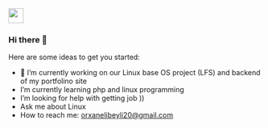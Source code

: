 <img src="https://drive.google.com/file/d/1kQA_5aaJqZ6mk8VldHqWeaMRs34Xc_KI/view/pic.jpeg" width="30px">




### Hi there 👋



Here are some ideas to get you started:

- 🔭 I’m currently working on our Linux base OS project (LFS) and backend of my portfolino site
-  I’m currently learning php and linux programming
-  I’m looking for help with getting job ))
-  Ask me about Linux
-  How to reach me: orxanelibeyli20@gmail.com


